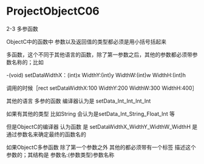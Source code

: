 # ProjectObjectC06

2-3 多参函数

ObjectC中的函数中 参数以及返回值的类型都必须是用小括号括起来

多函数，这个不同于其他语言的函数，除了第一参数之后，其他的参数都必须带参数名称的；比如 

-(void) setDataWidthX：(int)x  WidthY:(int)y WidthW:(int)w  WidthH:(int)h

调用的时候［rect setDataWidthX:100 WidthY:200 WidthW:300 WidthH:400］

其他的语言 多参的函数 编译器认为是 setData_Int_Int_Int_Int 

如果有其他的类型 比如String 会认为是setData_Int_String_Float_Int 等

但是ObjectC的编译器 认为函数 是 setDataWidthX_WidthY_WidthW_WidthH 是通过参数名来确定最终的函数名的

如果ObjectC多参函数 除了第一个参数之外 其他的都必须带有一个标签 描述这个参数的；其结构是 参数名:(参数类型)参数名称


